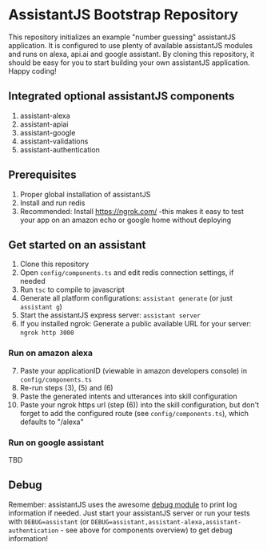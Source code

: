 # AssistantJS Bootstrap Repository
This repository initializes an example "number guessing" assistantJS application. It is configured to use plenty of available assistantJS modules and runs on alexa, api.ai and google assistant. By cloning this repository, it should be easy for you to start building your own assistantJS application. Happy coding!

## Integrated optional assistantJS components
1. assistant-alexa
2. assistant-apiai
3. assistant-google
4. assistant-validations
5. assistant-authentication

## Prerequisites
1. Proper global installation of assistantJS
2. Install and run redis
3. Recommended: Install https://ngrok.com/ -this makes it easy to test your app on an amazon echo or google home without deploying

## Get started on an assistant
1. Clone this repository
2. Open `config/components.ts` and edit redis connection settings, if needed
3. Run `tsc` to compile to javascript
4. Generate all platform configurations: `assistant generate` (or just `assistant g`)
5. Start the assistantJS express server: `assistant server`
6. If you installed ngrok: Generate a public available URL for your server: `ngrok http 3000`

### Run on amazon alexa
7. Paste your applicationID (viewable in amazon developers console) in `config/components.ts`
8. Re-run steps (3), (5) and (6)
9. Paste the generated intents and utterances into skill configuration
10. Paste your ngrok https url (step (6)) into the skill configuration, but don't forget to add the configured route (see `config/components.ts`), which defaults to "/alexa"

### Run on google assistant
TBD

## Debug
Remember: assistantJS uses the awesome [debug module](https://www.npmjs.com/package/debug) to print log information if needed. Just start your assistantJS server or run your tests with `DEBUG=assistant` (or `DEBUG=assistant,assistant-alexa,assistant-authentication` - see above for components overview) to get debug information!
